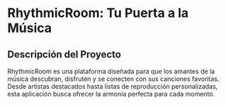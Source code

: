 # RhythmicRoom: Tu Puerta a la Música

## Descripción del Proyecto

RhythmicRoom es una plataforma diseñada para que los amantes de la música descubran, disfruten y se conecten con sus canciones favoritas. Desde artistas destacados hasta listas de reproducción personalizadas, esta aplicación busca ofrecer la armonía perfecta para cada momento.
